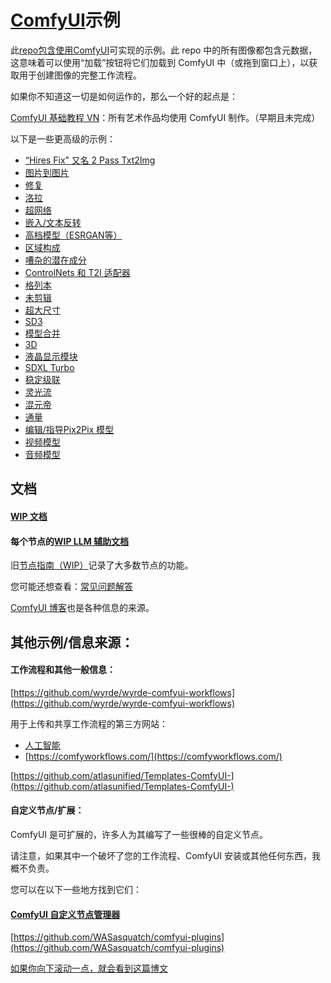 # [ComfyUI](https://github.com/comfyanonymous/ComfyUI)示例

此[repo包含使用](https://github.com/comfyanonymous/ComfyUI_examples)[ComfyUI](https://github.com/comfyanonymous/ComfyUI)可实现的示例。此 repo 中的所有图像都包含元数据，这意味着可以使用“加载”按钮将它们加载到 ComfyUI 中（或拖到窗口上），以获取用于创建图像的完整工作流程。

如果你不知道这一切是如何运作的，那么一个好的起点是：

[ComfyUI 基础教程 VN](https://comfyanonymous.github.io/ComfyUI_tutorial_vn/)：所有艺术作品均使用 ComfyUI 制作。（早期且未完成）

以下是一些更高级的示例：

- [“Hires Fix” 又名 2 Pass Txt2Img](https://comfyanonymous.github.io/ComfyUI_examples/2_pass_txt2img)
- [图片到图片](https://comfyanonymous.github.io/ComfyUI_examples/img2img)
- [修复](https://comfyanonymous.github.io/ComfyUI_examples/inpaint)
- [洛拉](https://comfyanonymous.github.io/ComfyUI_examples/lora)
- [超网络](https://comfyanonymous.github.io/ComfyUI_examples/hypernetworks)
- [嵌入/文本反转](https://comfyanonymous.github.io/ComfyUI_examples/textual_inversion_embeddings)
- [高档模型（ESRGAN等）](https://comfyanonymous.github.io/ComfyUI_examples/upscale_models)
- [区域构成](https://comfyanonymous.github.io/ComfyUI_examples/area_composition)
- [嘈杂的潜在成分](https://comfyanonymous.github.io/ComfyUI_examples/noisy_latent_composition)
- [ControlNets 和 T2I 适配器](https://comfyanonymous.github.io/ComfyUI_examples/controlnet)
- [格列本](https://comfyanonymous.github.io/ComfyUI_examples/gligen)
- [未剪辑](https://comfyanonymous.github.io/ComfyUI_examples/unclip)
- [超大尺寸](https://comfyanonymous.github.io/ComfyUI_examples/sdxl)
- [SD3](https://comfyanonymous.github.io/ComfyUI_examples/sd3)
- [模型合并](https://comfyanonymous.github.io/ComfyUI_examples/model_merging)
- [3D](https://comfyanonymous.github.io/ComfyUI_examples/3d)
- [液晶显示模块](https://comfyanonymous.github.io/ComfyUI_examples/lcm)
- [SDXL Turbo](https://comfyanonymous.github.io/ComfyUI_examples/sdturbo)
- [稳定级联](https://comfyanonymous.github.io/ComfyUI_examples/stable_cascade)
- [灵光流](https://comfyanonymous.github.io/ComfyUI_examples/aura_flow)
- [混元帝](https://comfyanonymous.github.io/ComfyUI_examples/hunyuan_dit)
- [通量](https://comfyanonymous.github.io/ComfyUI_examples/flux)
- [编辑/指导Pix2Pix 模型](https://comfyanonymous.github.io/ComfyUI_examples/edit_models)
- [视频模型](https://comfyanonymous.github.io/ComfyUI_examples/video)
- [音频模型](https://comfyanonymous.github.io/ComfyUI_examples/audio)
## 文档

#### [WIP 文档](https://docs.comfy.org/)

#### 每个节点的[WIP LLM 辅助文档](https://docs.getsalt.ai/md/)

旧[节点指南（WIP）](https://blenderneko.github.io/ComfyUI-docs/)记录了大多数节点的功能。

您可能还想查看：[常见问题解答](https://comfyanonymous.github.io/ComfyUI_examples/faq)

[ComfyUI 博客](https://comfyanonymous.github.io/ComfyUI_Blog/)也是各种信息的来源。

## 其他示例/信息来源：

#### 工作流程和其他一般信息：

[https://github.com/wyrde/wyrde-comfyui-workflows](https://github.com/wyrde/wyrde-comfyui-workflows)

用于上传和共享工作流程的第三方网站：

- [人工智能](https://openart.ai/workflows/)
- [https://comfyworkflows.com/](https://comfyworkflows.com/)

[https://github.com/atlasunified/Templates-ComfyUI-](https://github.com/atlasunified/Templates-ComfyUI-)

#### 自定义节点/扩展：

ComfyUI 是可扩展的，许多人为其编写了一些很棒的自定义节点。

请注意，如果其中一个破坏了您的工作流程、ComfyUI 安装或其他任何东西，我概不负责。

您可以在以下一些地方找到它们：

#### [ComfyUI 自定义节点管理器](https://github.com/ltdrdata/ComfyUI-Manager)

[https://github.com/WASasquatch/comfyui-plugins](https://github.com/WASasquatch/comfyui-plugins)

[如果你向下滚动一点，就会看到这篇博文](https://comfyanonymous.github.io/ComfyUI_Blog/comfyui/update/2023/05/18/ComfyUi-is-4-months-old.html)

